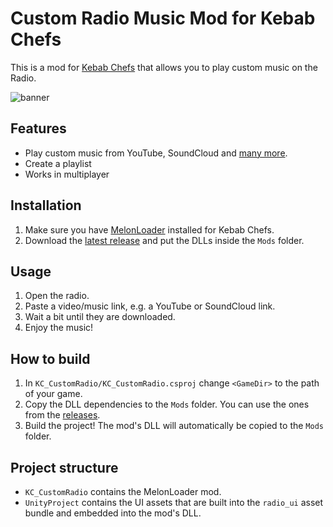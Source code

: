 # Custom Radio Music Mod for Kebab Chefs

This is a mod for [Kebab Chefs](https://store.steampowered.com/app/1001270) that allows you to play custom music on the Radio.

![banner](https://github.com/Quriz/KC-CustomRadioMusic/assets/75581292/13046ce2-7d41-47db-8749-5958a2095192)

## Features

- Play custom music from YouTube, SoundCloud and [many more](https://github.com/yt-dlp/yt-dlp/blob/master/supportedsites.md).
- Create a playlist
- Works in multiplayer

## Installation
1. Make sure you have [MelonLoader](https://melonwiki.xyz/) installed for Kebab Chefs.
2. Download the [latest release](https://github.com/Quriz/KC-CustomRadioMusic/releases/latest) and put the DLLs inside the `Mods` folder.

## Usage

1. Open the radio.
2. Paste a video/music link, e.g. a YouTube or SoundCloud link.
3. Wait a bit until they are downloaded.
4. Enjoy the music!

## How to build

1. In `KC_CustomRadio/KC_CustomRadio.csproj` change `<GameDir>` to the path of your game.
2. Copy the DLL dependencies to the `Mods` folder. You can use the ones from the [releases](https://github.com/Quriz/KC-CustomRadioMusic/releases/latest).
3. Build the project! The mod's DLL will automatically be copied to the `Mods` folder.

## Project structure

- `KC_CustomRadio` contains the MelonLoader mod.
- `UnityProject` contains the UI assets that are built into the `radio_ui` asset bundle and embedded into the mod's DLL.

